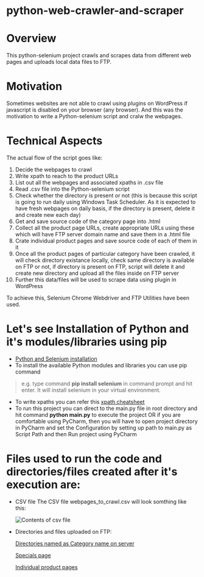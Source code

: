 # python-web-crawler-and-scraper

# Overview
This python-selenium project crawls and scrapes data from different web pages and uploads local data files to FTP.

# Motivation
Sometimes websites are not able to crawl using plugins on WordPress if javascript is disabled on your browser (any browser). And this was the motivation to write a Python-selenium script and cralw the webpages. 

# Technical Aspects
The actual flow of the script goes like:
1. Decide the webpages to crawl
2. Write xpath to reach to the product URLs
3. List out all the webpages and associated xpaths in .csv file
4. Read .csv file into the Python-selenium script
5. Check whether the directory is present or not (this is because this script is going to run daily using Windows Task Scheduler. As it is expected to have fresh webpages on daily basis, if the directory is present, delete it and create new each day)
6. Get and save source code of the category page into .html
7. Collect all the product page URLs, create appropriate URLs using these which will have FTP server domain name and save them in a .html file
8. Crate individual product pages and save source code of each of them in it
9. Once all the product pages of particular category have been crawled, it will check directory existance locally, check same directory is available on FTP or not, if directory is present on FTP, script will delete it and create new directory and upload all the files inside on FTP server
10. Further this data/files will be used to scrape data using plugin in WordPress
 
To achieve this, Selenium Chrome Webdriver and FTP Utilities have been used.

# Let's see Installation of Python and it's modules/libraries using pip
  - [Python and Selenium installation](https://www.youtube.com/watch?v=Xjv1sY630Uc)
  - To install the available Python modules and libraries you can use pip command 
  > e.g. type command **pip install selenium** in command prompt and hit enter. It will install selenium in your virtual environment.
  - To write xpaths you can refer this [xpath cheatsheet](https://devhints.io/xpath)
  - To run this project you can direct to the main.py file in root directory and hit command **python main.py** to execute the project OR if you are comfortable using PyCharm, then you will have to open project directory in PyCharm and set the Configuration by setting up path to main.py as Script Path and then Run project using PyCharm
  
# Files used to run the code and directories/files created after it's execution are:
- CSV file
  The CSV file webpages_to_crawl.csv will look somthing like this:

  ![Contents of  csv file](https://user-images.githubusercontent.com/27036102/112404024-a685d700-8d63-11eb-89c7-6bfe217e48e1.png)

- Directories and files uploaded on FTP:

  [Directories named as Category name on server](https://github.com/durvaavachat/python-web-crawler-and-scraper/files/6201624/Category.directories.on.FTP.pdf)

  [Specials page](https://github.com/durvaavachat/python-web-crawler-and-scraper/files/6201628/Links.of.Posts.on.a.Category.page.pdf)

  [Individual product pages](https://github.com/durvaavachat/python-web-crawler-and-scraper/files/6201626/Posts.on.Category.page.pdf)


